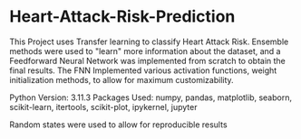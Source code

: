 # Heart-Attack-Risk-Prediction
This Project uses Transfer learning to classify Heart Attack Risk. Ensemble methods were used to "learn" more
information about the dataset, and a Feedforward Neural Network was implemented from scratch to obtain the final
results. The FNN Implemented various activation functions, weight initialization methods, to allow for maximum
customizability.

Python Version: 3.11.3
Packages Used: numpy, pandas, matplotlib, seaborn, scikit-learn, 
itertools, scikit-plot, ipykernel, jupyter

Random states were used to allow for reproducible results
